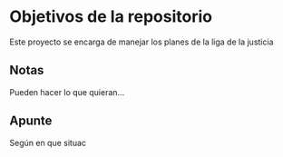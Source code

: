 # Objetivos de la repositorio

Este proyecto se encarga de manejar los planes de la liga de la justicia


## Notas
Pueden hacer lo que quieran...

## Apunte

Según en que situac


